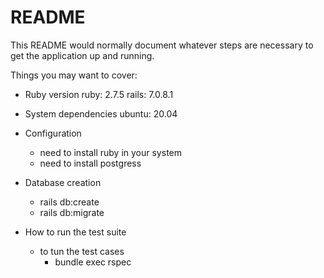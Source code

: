 # README

This README would normally document whatever steps are necessary to get the
application up and running.

Things you may want to cover:

* Ruby version
  ruby: 2.7.5
  rails: 7.0.8.1

* System dependencies
  ubuntu: 20.04

* Configuration
  - need to install ruby in your system
  - need to install postgress


* Database creation
  - rails db:create
  - rails db:migrate


* How to run the test suite
  - to tun the test cases
    - bundle exec rspec

